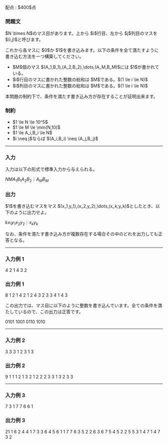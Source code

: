 
<div>

<span>

<span>

<p>
配点 : $400$点
</p>

<div>

<section>

### **問題文**

<p>
$N \times N$のマス目があります。上から $i$行目、左から $j$列目のマスを $(i,j)$と呼びます。
</p>

<p>
これから各マスに $0$か $1$を書き込みます。以下の条件を全て満たすように書き込む方法を一つ構築してください。
</p>

<ul>

<li>
$M$個のマス $(A_1,B_1),(A_2,B_2),\dots,(A_M,B_M)$には $1$が書かれている。
</li>

<li>
$i$行目のマスに書かれた整数の総和は $M$である。$(1 \le i \le N)$
</li>

<li>
$i$列目のマスに書かれた整数の総和は $M$である。$(1 \le i \le N)$
</li>

</ul>

<p>
本問題の制約下で、条件を満たす書き込み方が存在することが証明出来ます。
</p>

</section>

</div>

<div>

<section>

### **制約**

<ul>

<li>
$1 \le N \le 10^5$
</li>

<li>
$1 \le M \le \min(N,10)$
</li>

<li>
$1 \le A_i,B_i \le N$
</li>

<li>
$i \neq j$ならば $(A_i,B_i) \neq (A_j,B_j)$
</li>

</ul>

</section>

</div>

---

<div>

<div>

<section>

### **入力**

<p>
入力は以下の形式で標準入力から与えられる。
</p>

<div>

$N$$M$$A_1$$B_1$$A_2$$B_2$$\vdots$$A_{M}$$B_{M}$
</div>

</section>

</div>

<div>

<section>

### **出力**

<p>
$1$を書き込むマスをマス $(x_1,y_1),(x_2,y_2),\dots,(x_k,y_k)$としたとき、以下のように出力せよ。
</p>

<div>

$k$$x_1$$y_1$$x_2$$y_2$$\vdots$$x_k$$y_k$
</div>

<p>
なお、条件を満たす書き込み方が複数存在する場合その中のどれを出力しても正答となる。
</p>

</section>

</div>

</div>

---

<div>

<section>

### **入力例 1**

<div>

4 2
1 4
3 2

</div>

</section>

</div>

<div>

<section>

### **出力例 1**

<div>

8
1 2
1 4
2 1
2 4
3 2
3 3
4 1
4 3

</div>

<p>
この出力では、マス目に以下のように整数を書き込んでいます。全ての条件を満たしているので、この出力は正答です。
</p>

<div>

0101
1001
0110
1010

</div>

</section>

</div>

---

<div>

<section>

### **入力例 2**

<div>

3 3
3 1
2 3
1 3

</div>

</section>

</div>

<div>

<section>

### **出力例 2**

<div>

9
1 1
1 2
1 3
2 1
2 2
2 3
3 1
3 2
3 3

</div>

</section>

</div>

---

<div>

<section>

### **入力例 3**

<div>

7 3
1 7
7 6
6 1

</div>

</section>

</div>

<div>

<section>

### **出力例 3**

<div>

21
1 6
2 4
4 1
7 3
3 6
4 5
6 1
1 7
7 6
3 5
2 2
6 3
6 7
5 4
5 2
2 5
5 3
1 4
7 1
4 7
3 2

</div>

</section>

</div>

</span>

</span>

</div>
